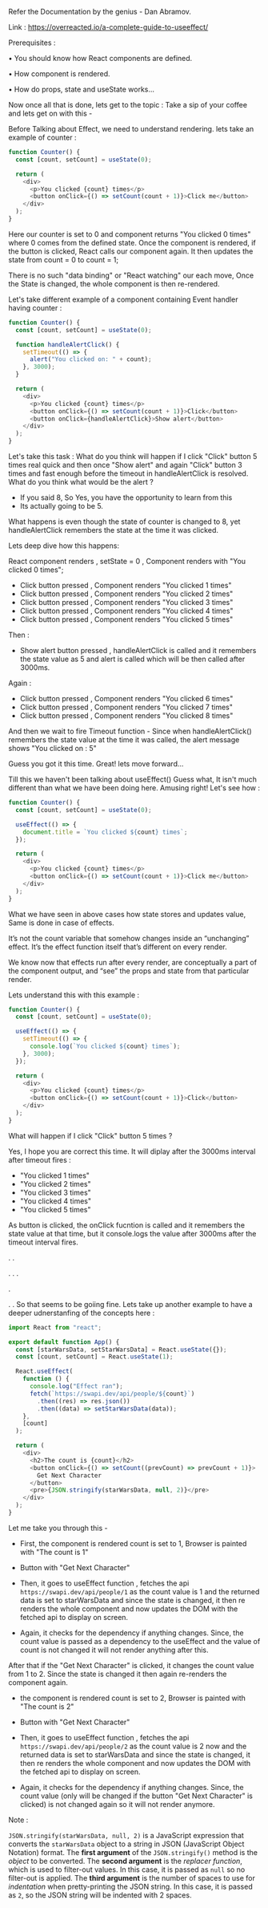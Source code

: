 Refer the Documentation by the genius - Dan Abramov.

Link : https://overreacted.io/a-complete-guide-to-useeffect/

Prerequisites :

• You should know how React components are defined.

• How component is rendered.

• How do props, state and useState works...

Now once all that is done, lets get to the topic :
Take a sip of your coffee and lets get on with this -

Before Talking about Effect, we need to understand rendering.
lets take an example of counter :

```javascript
function Counter() {
  const [count, setCount] = useState(0);

  return (
    <div>
      <p>You clicked {count} times</p>
      <button onClick={() => setCount(count + 1)}>Click me</button>
    </div>
  );
}
```

Here our counter is set to 0 and component returns "You clicked 0 times" where 0 comes from the defined state. Once the component is rendered, if the button is clicked, React calls our component again. It then updates the state from count = 0 to count = 1;

There is no such "data binding" or "React watching" our each move, Once the State is changed, the whole component is then re-rendered.

Let's take different example of a component containing Event handler having counter :

```javascript
function Counter() {
  const [count, setCount] = useState(0);

  function handleAlertClick() {
    setTimeout(() => {
      alert("You clicked on: " + count);
    }, 3000);
  }

  return (
    <div>
      <p>You clicked {count} times</p>
      <button onClick={() => setCount(count + 1)}>Click</button>
      <button onClick={handleAlertClick}>Show alert</button>
    </div>
  );
}
```

Let's take this task :
What do you think will happen if I click "Click" button 5 times real quick and then once "Show alert" and again "Click" button 3 times and fast enough before the timeout in handleAlertClick is resolved.
What do you think what would be the alert ?

- If you said 8, So Yes, you have the opportunity to learn from this
- Its actually going to be 5.

What happens is even though the state of counter is changed to 8, yet handleAlertClick remembers the state at the time it was clicked.

Lets deep dive how this happens:

React component renders , setState = 0 , Component renders with "You clicked 0 times";

- Click button pressed , Component renders "You clicked 1 times"
- Click button pressed , Component renders "You clicked 2 times"
- Click button pressed , Component renders "You clicked 3 times"
- Click button pressed , Component renders "You clicked 4 times"
- Click button pressed , Component renders "You clicked 5 times"

Then :

- Show alert button pressed , handleAlertClick is called and it remembers the state value as 5 and alert is called which will be then called after 3000ms.

Again :

- Click button pressed , Component renders "You clicked 6 times"
- Click button pressed , Component renders "You clicked 7 times"
- Click button pressed , Component renders "You clicked 8 times"

And then we wait to fire Timeout function -
Since when handleAlertClick() remembers the state value at the time it was called, the alert message shows "You clicked on : 5"

Guess you got it this time.
Great! lets move forward...

Till this we haven't been talking about useEffect()
Guess what, It isn't much different than what we have been doing here. Amusing right! Let's see how :

```javascript
function Counter() {
  const [count, setCount] = useState(0);

  useEffect(() => {
    document.title = `You clicked ${count} times`;
  });

  return (
    <div>
      <p>You clicked {count} times</p>
      <button onClick={() => setCount(count + 1)}>Click me</button>
    </div>
  );
}
```

What we have seen in above cases how state stores and updates value, Same is done in case of effects.

It’s not the count variable that somehow changes inside an “unchanging” effect. It’s the effect function itself that’s different on every render.

We know now that effects run after every render, are conceptually a part of the component output, and “see” the props and state from that particular render.

Lets understand this with this example :

```javascript
function Counter() {
  const [count, setCount] = useState(0);

  useEffect(() => {
    setTimeout(() => {
      console.log(`You clicked ${count} times`);
    }, 3000);
  });

  return (
    <div>
      <p>You clicked {count} times</p>
      <button onClick={() => setCount(count + 1)}>Click</button>
    </div>
  );
}
```

What will happen if I click "Click" button 5 times ?

Yes, I hope you are correct this time.
It will diplay after the 3000ms interval after timeout fires :

- "You clicked 1 times"
- "You clicked 2 times"
- "You clicked 3 times"
- "You clicked 4 times"
- "You clicked 5 times"

As button is clicked, the onClick fucntion is called and it remembers the state value at that time, but it console.logs the value after 3000ms after the timeout interval fires.

.
.

.
.
.

.

.
.
So that seems to be goiing fine. Lets take up another example to have a deeper udnerstanfing of the concepts here :

```javascript
import React from "react";

export default function App() {
  const [starWarsData, setStarWarsData] = React.useState({});
  const [count, setCount] = React.useState(1);

  React.useEffect(
    function () {
      console.log("Effect ran");
      fetch(`https://swapi.dev/api/people/${count}`)
        .then((res) => res.json())
        .then((data) => setStarWarsData(data));
    },
    [count]
  );

  return (
    <div>
      <h2>The count is {count}</h2>
      <button onClick={() => setCount((prevCount) => prevCount + 1)}>
        Get Next Character
      </button>
      <pre>{JSON.stringify(starWarsData, null, 2)}</pre>
    </div>
  );
}
```

Let me take you through this -

- First, the component is rendered count is set to 1, Browser is painted with "The count is 1"
- Button with "Get Next Character"
- Then, it goes to useEffect function , fetches the api `https://swapi.dev/api/people/1` as the count value is 1 and the returned data is set to starWarsData and since the state is changed, it then re renders the whole component and now updates the DOM with the fetched api to display on screen.

- Again, it checks for the dependency if anything changes. Since, the count value is passed as a dependency to the useEffect and the value of count is not changed it will not render anything after this.

After that if the "Get Next Character" is clicked, it changes the count value from 1 to 2. Since the state is changed it then again re-renders the component again.

- the component is rendered count is set to 2, Browser is painted with "The count is 2"
- Button with "Get Next Character"
- Then, it goes to useEffect function , fetches the api `https://swapi.dev/api/people/2` as the count value is 2 now and the returned data is set to starWarsData and since the state is changed, it then re renders the whole component and now updates the DOM with the fetched api to display on screen.

- Again, it checks for the dependency if anything changes. Since, the count value (only will be changed if the button "Get Next Character" is clicked) is not changed again so it will not render anymore.

Note :

`JSON.stringify(starWarsData, null, 2)` is a JavaScript expression that converts the `starWarsData` object to a string in JSON (JavaScript Object Notation) format. The **first argument** of the `JSON.stringify()` method is the _object_ to be converted. The **second argument** is the _replacer function_, which is used to filter-out values. In this case, it is passed as `null` so no filter-out is applied. The **third argument** is the number of spaces to use for _indentation_ when pretty-printing the JSON string. In this case, it is passed as `2`, so the JSON string will be indented with 2 spaces.
